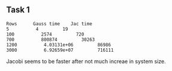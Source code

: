 ## Task 1


```
Rows      Gauss time    Jac time
5          4         19
100          2574         720
700          800874         30263
1200          4.03131e+06         86986
3000          6.92659e+07         716111
```
Jacobi seems to be faster after not much increae in system size.
